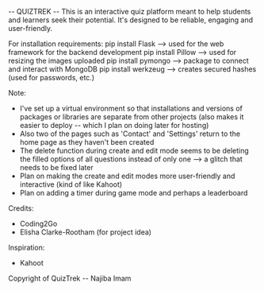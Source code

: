 -- QUIZTREK --
This is an interactive quiz platform meant to help students and learners seek their potential.
It's designed to be reliable, engaging and user-friendly.

For installation requirements:
pip install Flask   --> used for the web framework for the backend development
pip install Pillow   --> used for resizing the images uploaded
pip install pymongo  --> package to connect and interact with MongoDB
pip install werkzeug  --> creates secured hashes (used for passwords, etc.)

Note: 
- I've set up a virtual environment so that installations and versions of packages or libraries are separate from other projects (also makes it easier to deploy -- which I plan on doing later for hosting)
- Also two of the pages such as 'Contact' and 'Settings' return to the home page as they haven't been created
- The delete function during create and edit mode seems to be deleting the filled options of all questions instead of only one --> a glitch that needs to be fixed later
- Plan on making the create and edit modes more user-friendly and interactive (kind of like Kahoot)
- Plan on adding a timer during game mode and perhaps a leaderboard

Credits:
- Coding2Go
- Elisha Clarke-Rootham (for project idea)

Inspiration:
- Kahoot

Copyright of QuizTrek -- Najiba Imam
